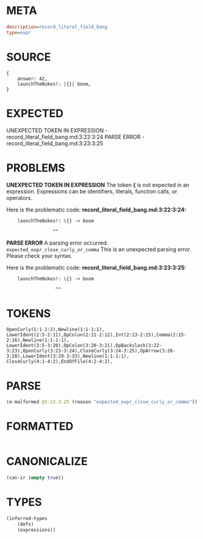 # META
~~~ini
description=record_literal_field_bang
type=expr
~~~
# SOURCE
~~~roc
{
    answer: 42,
    launchTheNukes!: |{}| boom,
}
~~~
# EXPECTED
UNEXPECTED TOKEN IN EXPRESSION - record_literal_field_bang.md:3:22:3:24
PARSE ERROR - record_literal_field_bang.md:3:23:3:25
# PROBLEMS
**UNEXPECTED TOKEN IN EXPRESSION**
The token **\{** is not expected in an expression.
Expressions can be identifiers, literals, function calls, or operators.

Here is the problematic code:
**record_literal_field_bang.md:3:22:3:24:**
```roc
    launchTheNukes!: \{} -> boom
```
                     ^^


**PARSE ERROR**
A parsing error occurred: `expected_expr_close_curly_or_comma`
This is an unexpected parsing error. Please check your syntax.

Here is the problematic code:
**record_literal_field_bang.md:3:23:3:25:**
```roc
    launchTheNukes!: \{} -> boom
```
                      ^^


# TOKENS
~~~zig
OpenCurly(1:1-1:2),Newline(1:1-1:1),
LowerIdent(2:5-2:11),OpColon(2:11-2:12),Int(2:13-2:15),Comma(2:15-2:16),Newline(1:1-1:1),
LowerIdent(3:5-3:20),OpColon(3:20-3:21),OpBackslash(3:22-3:23),OpenCurly(3:23-3:24),CloseCurly(3:24-3:25),OpArrow(3:26-3:28),LowerIdent(3:29-3:33),Newline(1:1-1:1),
CloseCurly(4:1-4:2),EndOfFile(4:2-4:2),
~~~
# PARSE
~~~clojure
(e-malformed @3.23-3.25 (reason "expected_expr_close_curly_or_comma"))
~~~
# FORMATTED
~~~roc

~~~
# CANONICALIZE
~~~clojure
(can-ir (empty true))
~~~
# TYPES
~~~clojure
(inferred-types
	(defs)
	(expressions))
~~~
